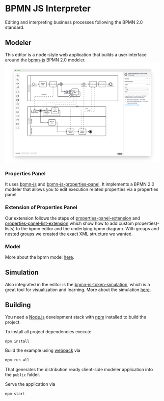 # BPMN JS Interpreter
Editing and interpreting business processes following the BPMN 2.0 standard.  

## Modeler
This editor is a node-style web application that builds a user interface around the [bpmn-js](https://github.com/bpmn-io/bpmn-js) BPMN 2.0 modeler.
![demo application screenshot](./docs/screenshot.png "Screenshot of the modeler + properties panel example")

### Properties Panel
It uses [bpmn-js](https://github.com/bpmn-io/bpmn-js) and [bpmn-js-properties-panel](https://github.com/bpmn-io/bpmn-js-properties-panel). It implements a BPMN 2.0 modeler that allows you to edit execution related properties via a properties panel.

### Extension of Properties Panel
Our extension follows the steps of [properties-panel-extension](https://github.com/bpmn-io/bpmn-js-examples/tree/main/properties-panel-extension) and [properties-panel-list-extension](https://github.com/bpmn-io/bpmn-js-examples/tree/main/properties-panel-list-extension) which show how to add custom properties(-lists) to the bpmn editor and the underlying bpmn diagram. With groups and nested groups we created the exact XML structure we wanted.

### Model
More about the bpmn model [here](./docs/model.md).

## Simulation
Also integrated in the editor is the [bpmn-js-token-simulation](https://github.com/bpmn-io/bpmn-js-token-simulation/tree/main), which is a great tool for visualization and learning. More about the simulation [here](./docs/simulation.md).

## Building
You need a [Node.js](http://nodejs.org) development stack with [npm](https://npmjs.org) installed to build the project.

To install all project dependencies execute

```sh
npm install
```

Build the example using [webpack](https://webpack.js.org/) via

```sh
npm run all
```

That generates the distribution ready client-side modeler application into the `public` folder.

Serve the application via

```sh
npm start
```
